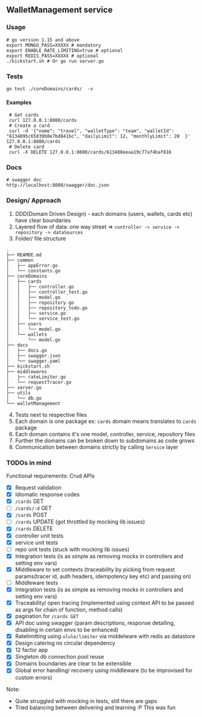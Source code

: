 ## WalletManagement service

### Usage

```
# go version 1.15 and above
export MONGO_PASS=XXXXX # mandatory
export ENABLE_RATE_LIMITING=true # optional
export REDIS_PASS=XXXXX # optional
./kickstart.sh # Or go run server.go
```

### Tests

```
go test ./coreDomains/cards/  -v
```

#### Examples

```
 # Get cards 
 curl 127.0.0.1:8080/cards
 # Create a card
 curl -d '{"name": "travel", "walletType": "team", "walletId": "6134895c65039b0e7bd841bc", "dailyLimit": 12, "monthlyLimit": 20  }' 127.0.0.1:8080/cards
 # Delete card
 curl -X DELETE 127.0.0.1:8080/cards/613488eeaa19c77af4baf816
```

### Docs

```
# swagger doc
http://localhost:8080/swagger/doc.json
```

### Design/ Approach

1. DDD(Domain Driven Design) - each domains (users, wallets, cards etc) have clear boundaries
2. Layered flow of data: one way street => `controller -> service -> repository -> dataSources`
3. Folder/ file structure
```
.
├── REAMDE.md
├── common
│   ├── appError.go
│   └── constants.go
├── coreDomains
│   ├── cards
│   │   ├── controller.go
│   │   ├── controller_test.go
│   │   ├── model.go
│   │   ├── repository.go
│   │   ├── repository_todo.go
│   │   ├── service.go
│   │   └── service_test.go
│   ├── users
│   │   └── model.go
│   └── wallets
│       └── model.go
├── docs
│   ├── docs.go
│   ├── swagger.json
│   └── swagger.yaml
├── kickstart.sh
├── middlewares
│   ├── rateLimiter.go
│   └── requestTracer.go
├── server.go
├── utils
│   └── db.go
└── walletManagement

```
4. Tests next to respective files
5. Each domain is one package ex: `cards` domain means translates to `cards` package
6. Each domain contains it's one model, controller, service, repository files
7. Further the domains can be broken down to subdomains as code grows
8. Communication between domains strictly by calling `Service` layer
### TODOs in mind

Functional requirements:
Crud APIs
- [x] Request validation
- [x] Idiomatic response codes
- [x] `/cards` GET 
- [ ] `/cards/:d` GET
- [x] `/cards` POST
- [ ] `/cards` UPDATE (got throttled by mocking lib issues)
- [x] `/cards` DELETE
- [x] controller unit tests
- [x] service unit tests
- [ ] repo unit tests (stuck with mocking lib issues)
- [x] Integration tests (is as simple as removing mocks in controllers and setting env vars)
- [x] Middleware to set contexts (traceability by picking from request params(tracer id, auth headers, idempotency key etc) and passing on)
- [ ] Middleware tests
- [x] Integration tests (is as simple as removing mocks in controllers and setting env vars)
- [x] Traceability/ open tracing (implemented using context API to be passed as args for chain of function, method calls)
- [x] pagination for `/cards GET `
- [x] API doc using swagger (param descriptions, response detailing, disabling in certain envs to be enhanced)
- [x] Ratelimitting using `ulule/limiter` via middelware with redis as datastore
- [x] Design catering no circular dependency
- [x] 12 factor app
- [x] Singleton db connection pool reuse
- [x] Domains boundaries are clear to be extensible
- [x] Global error handling/ recovery using middleware (to be improvised for custom errors) 

Note:
- Quite struggled with mocking in tests, still there are gaps
- Tried balancing between delivering and learning :P This was fun
